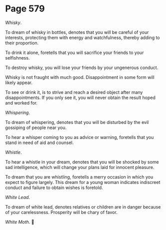 # Page 579
_Whisky_.


To dream of whisky in bottles, denotes that you will be careful
of your interests, protecting them with energy and watchfulness,
thereby adding to their proportion.


To drink it alone, foretells that you will sacrifice your friends
to your selfishness.


To destroy whisky, you will lose your friends by your ungenerous conduct.


Whisky is not fraught with much good. Disappointment in some form
will likely appear.


To see or drink it, is to strive and reach a desired object after
many disappointments. If you only see it, you will never obtain
the result hoped and worked for.


_Whispering_.


To dream of whispering, denotes that you will be disturbed by the evil
gossiping of people near you.


To hear a whisper coming to you as advice or warning, foretells that you
stand in need of aid and counsel.


_Whistle_.


To hear a whistle in your dream, denotes that you will be shocked by some
sad intelligence, which will change your plans laid for innocent pleasure.


To dream that you are whistling, foretells a merry occasion in which you
expect to figure largely. This dream for a young woman indicates indiscreet
conduct and failure to obtain wishes is foretold.


_White Lead_.


To dream of white lead, denotes relatives or children are in danger
because of your carelessness. Prosperity will be chary of favor.


_White Moth_.
